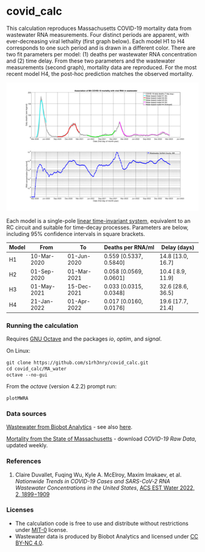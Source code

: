 # covid_calc

This calculation reproduces Massachusetts COVID-19 mortality data from wastewater RNA measurements. Four distinct periods are apparent, with ever-decreasing viral lethality (first graph below).  Each model H1 to H4 corresponds to one such period and is drawn in a different color.  There are two fit parameters per model: (1) deaths per wastewater RNA concentration and (2) time delay.  From these two parameters and the wastewater measurements (second graph), mortality data are reproduced.  For the most recent model H4, the post-hoc prediction matches the observed mortality.

![graph](MA_water/plots/1.png)

Each model is a single-pole [linear time-invariant system](https://en.wikipedia.org/wiki/Linear_time-invariant_system), equivalent to an RC circuit and suitable for time-decay processes.  Parameters are below, including 95% confidence intervals in square brackets.

| Model|       From|         To|      Deaths per RNA/ml|     Delay (days)|
|------|-----------|-----------|-----------------------|-----------------|
|    H1|10-Mar-2020|01-Jun-2020| 0.559 [0.5337, 0.5840]|14.8 [13.0, 16.7]|
|    H2|01-Sep-2020|01-Mar-2021| 0.058 [0.0569, 0.0601]|10.4 [ 8.9, 11.9]|
|    H3|01-May-2021|15-Dec-2021| 0.033 [0.0315, 0.0348]|32.6 [28.6, 36.5]|
|    H4|21-Jan-2022|01-Apr-2022| 0.017 [0.0160, 0.0176]|19.6 [17.7, 21.4]|

### Running the calculation
Requires [GNU Octave](https://octave.org/) and the packages *io*, *optim*, and *signal*.

On Linux:
```
git clone https://github.com/s1rh3nry/covid_calc.git
cd covid_calc/MA_water
octave --no-gui
```
From the *octave* (version 4.2.2) prompt run:
```
plotMWRA
```
### Data sources
[Wastewater from Biobot Analytics](https://github.com/biobotanalytics/covid19-wastewater-data) - see also [here](https://www.mwra.com/biobot/biobotdata.htm).

[Mortality from the State of Massachusetts](https://www.mass.gov/info-details/covid-19-response-reporting) - download *COVID-19 Raw Data*, updated weekly.

### References
1. Claire Duvallet, Fuqing Wu, Kyle A. McElroy, Maxim Imakaev, et al. *Nationwide Trends in COVID-19 Cases and SARS-CoV‐2 RNA Wastewater Concentrations in the United States*, [ACS EST Water 2022, 2, 1899−1909](https://pubs.acs.org/action/showCitFormats?doi=10.1021/acsestwater.1c00434)

### Licenses
- The calculation code is free to use and distribute without restrictions under [MIT-0](LICENSE) license.
- Wastewater data is produced by Biobot Analytics and licensed under [CC BY-NC 4.0](https://creativecommons.org/licenses/by-nc/4.0/).
